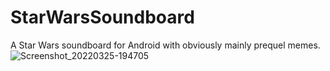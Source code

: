 # StarWarsSoundboard

A Star Wars soundboard for Android with obviously mainly prequel memes.
![Screenshot_20220325-194705](https://user-images.githubusercontent.com/6325719/160226830-a4461dcf-c424-4cc2-a1e2-32697597058d.png)

